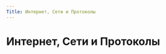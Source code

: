 ```yaml
---
Title: Интернет, Сети и Протоколы
---
```



Интернет, Сети и Протоколы
==========================

<!-- TOC -->
